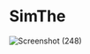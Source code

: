 # SimThe
![Screenshot (248)](https://github.com/user-attachments/assets/7a04e958-6a3f-49f1-a21c-5fe61eca0094)
